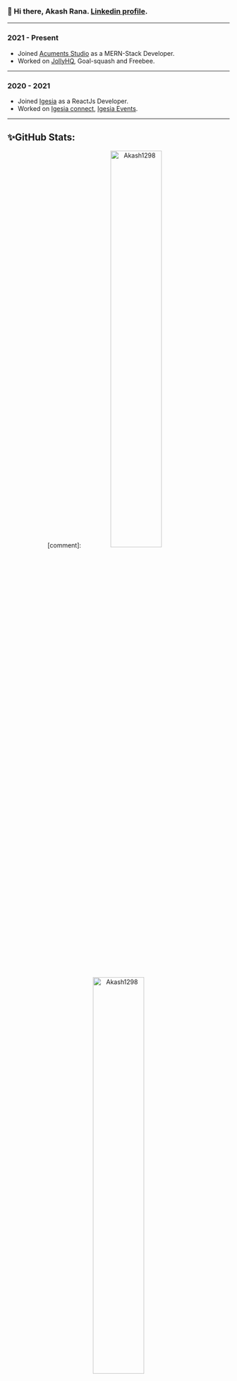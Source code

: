###  👋 Hi there, Akash Rana. [Linkedin profile](https://www.linkedin.com/in/akash-rana-b485871aa/).

---------
### 2021 - Present

-   Joined  [Acuments Studio](https://acuments.com/)  as a MERN-Stack Developer.
-   Worked on [JollyHQ](https://www.jollyhq.com/), Goal-squash and Freebee.

----------

### 2020 - 2021

-   Joined  [Igesia](https://igesia.co/)  as a ReactJs Developer.
-   Worked on [Igesia connect](https://console.igesia.co/), [Igesia Events](https://igesia.co/events).

----------

## ✨GitHub Stats: 

<div align="center">
 [comment]: <img width="48%" src="https://github-readme-stats.vercel.app/api?username=Akash1298&show_icons=true&theme=radical" alt="Akash1298" />
 <img width="48%" src="https://github-readme-streak-stats.herokuapp.com/?user=Akash1298&theme=tokyonight" alt="Akash1298" />
</div>
